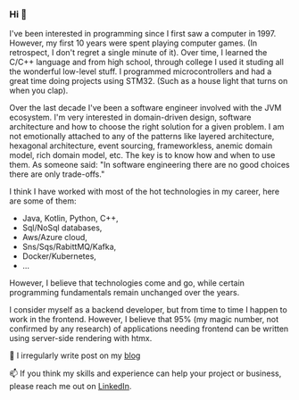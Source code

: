 ### Hi 👋

I've been interested in programming since I first saw a computer in 1997. However, my first 10 years were spent playing computer games. (In retrospect, I don't regret a single minute of it). 
Over time, I learned the C/C++ language and from high school, through college I used it studing all the wonderful low-level stuff. I programmed microcontrollers and had a great time doing projects using STM32. (Such as a house light that turns on when you clap). 

Over the last decade I've been a software engineer involved with the JVM ecosystem. I'm very interested in domain-driven design, software architecture and how to choose the right solution for a given problem. I am not emotionally attached to any of the patterns like layered architecture, hexagonal architecture, event sourcing, frameworkless, anemic domain model, rich domain model, etc. The key is to know how and when to use them. As someone said: "In software engineering there are no good choices there are only trade-offs."

I think I have worked with most of the hot technologies in my career, here are some of them:
- Java, Kotlin, Python, C++,
- Sql/NoSql databases,
- Aws/Azure cloud,
- Sns/Sqs/RabittMQ/Kafka,
- Docker/Kubernetes,
- ...

However, I believe that technologies come and go, while certain programming fundamentals remain unchanged over the years. 

I consider myself as a backend developer, but from time to time I happen to work in the frontend. However, I believe that 95% (my magic number, not confirmed by any research) of applications needing frontend can be written using server-side rendering with htmx. 

📝 I irregularly write post on my [blog](https://javacaptain.dev/)


📫 If you think my skills and experience can help your project or business, please reach me out on [LinkedIn](https://www.linkedin.com/in/tomasz-zielichowski-ba540b135/).



<!--
**zielichowski/zielichowski** is a ✨ _special_ ✨ repository because its `README.md` (this file) appears on your GitHub profile.

Here are some ideas to get you started:

- 🔭 I’m currently working on ...
- 🌱 I’m currently learning ...
- 👯 I’m looking to collaborate on ...
- 🤔 I’m looking for help with ...
- 💬 Ask me about ...
- 📫 How to reach me: ...
- 😄 Pronouns: ...
- ⚡ Fun fact: ...
-->
